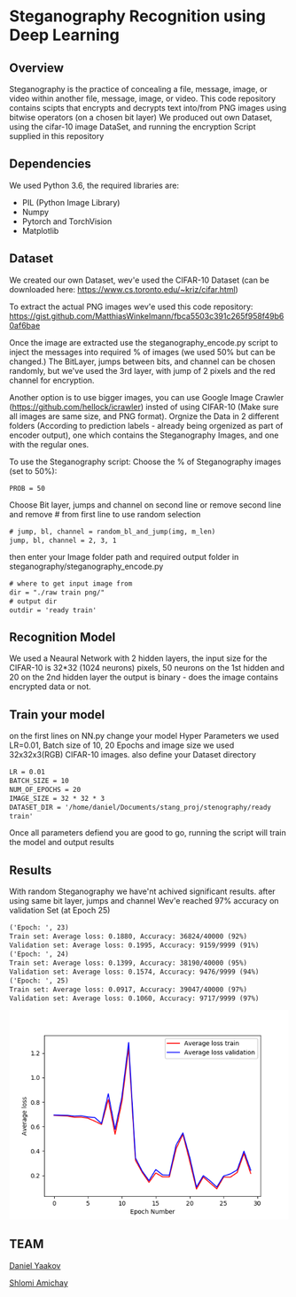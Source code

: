 # Steganography Recognition using Deep Learning

## Overview

Steganography is the practice of concealing a file, message, image, or video within another file, message, image, or video.
This code repository contains scipts that encrypts and decrypts text into/from PNG images using bitwise operators (on a chosen bit layer)
We produced out own Dataset, using the cifar-10 image DataSet, and running the encryption Script supplied in this repository

## Dependencies 
We used Python 3.6, the required libraries are:
- PIL (Python Image Library) 
- Numpy
- Pytorch and TorchVision
- Matplotlib

## Dataset
We created our own Dataset, wev'e used the CIFAR-10 Dataset (can be downloaded here: https://www.cs.toronto.edu/~kriz/cifar.html) 

To extract the actual PNG images wev'e used this code repository: https://gist.github.com/MatthiasWinkelmann/fbca5503c391c265f958f49b60af6bae

Once the image are extracted use the steganography_encode.py script to inject the messages into required % of images (we used 50% but can be changed.)
The BitLayer, jumps between bits, and channel can be chosen randomly, but we've used the 3rd layer, with jump of 2 pixels and the red channel for encryption.

Another option is to use bigger images, you can use Google Image Crawler (https://github.com/hellock/icrawler) insted of using CIFAR-10 (Make sure all images are same size, and PNG format).
Orgnize the Data in 2 different folders (According to prediction labels - already being orgenized as part of encoder output), one which contains the Steganography Images, and one with the regular ones.

To use the Steganography script:
Choose the % of Steganography images (set to 50%):
```
PROB = 50
```

Choose Bit layer, jumps and channel on second line or remove second line and remove # from first line to use random selection
```
# jump, bl, channel = random_bl_and_jump(img, m_len)
jump, bl, channel = 2, 3, 1
```

then enter your Image folder path and required output folder in steganography/steganography_encode.py
```
# where to get input image from
dir = "./raw train png/"
# output dir
outdir = 'ready train'
```

## Recognition Model
We used a Neaural Network with 2 hidden layers, the input size for the CIFAR-10 is 32*32 (1024 neurons) pixels, 50 neurons on the 1st hidden and 20 on the 2nd hidden layer
the output is binary - does the image contains encrypted data or not.


## Train your model
on the first lines on NN.py change your model Hyper Parameters we used LR=0.01, Batch size of 10, 20 Epochs and image size we used 32x32x3(RGB) CIFAR-10 images.
also define your Dataset directory
```
LR = 0.01
BATCH_SIZE = 10
NUM_OF_EPOCHS = 20
IMAGE_SIZE = 32 * 32 * 3
DATASET_DIR = '/home/daniel/Documents/stang_proj/stenography/ready train'
```

Once all parameters defiend you are good to go, running the script will train the model and output results

## Results
With random Steganography we have'nt achived significant results.
after using same bit layer, jumps and channel Wev'e reached 97% accuracy on validation Set (at Epoch 25)

```
('Epoch: ', 23)
Train set: Average loss: 0.1880, Accuracy: 36824/40000 (92%)
Validation set: Average loss: 0.1995, Accuracy: 9159/9999 (91%)
('Epoch: ', 24)
Train set: Average loss: 0.1399, Accuracy: 38190/40000 (95%)
Validation set: Average loss: 0.1574, Accuracy: 9476/9999 (94%)
('Epoch: ', 25)
Train set: Average loss: 0.0917, Accuracy: 39047/40000 (97%)
Validation set: Average loss: 0.1060, Accuracy: 9717/9999 (97%)
```

![alt text](./Results/plt.png)


## TEAM
[Daniel Yaakov](https://github.com/danielYaakov) 

[Shlomi Amichay](https://github.com/ShlomiAmichay)
